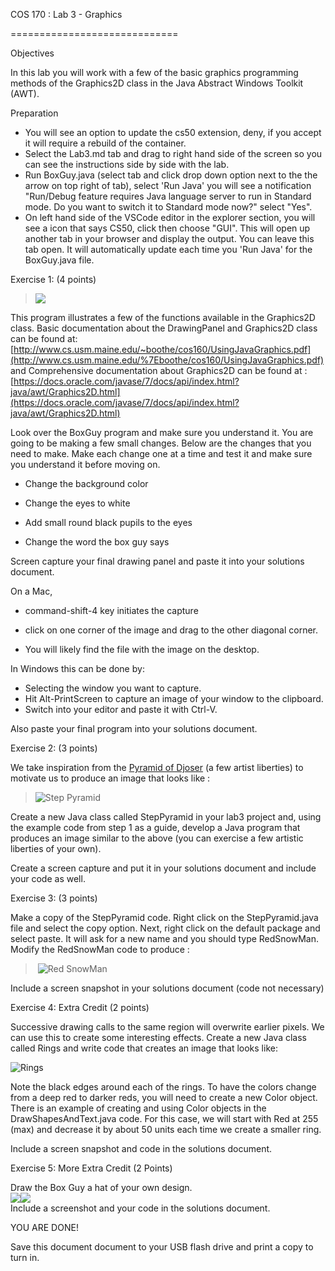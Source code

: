COS 170 : Lab 3 - Graphics  

=============================

Objectives

In this lab you will work with a few of the basic graphics programming methods of the Graphics2D class in the Java Abstract Windows Toolkit (AWT).  

Preparation  

*   You will see an option to update the cs50 extension, deny, if you accept it will require a rebuild of the container. 
*   Select the Lab3.md tab and drag to right hand side of the screen so you can see the instructions side by side with the lab. 
*   Run BoxGuy.java (select tab and click drop down option next to the the arrow on top right of tab), select 'Run Java' you will see a notification "Run/Debug feature requires Java language server to run in Standard mode. Do you want to switch it to Standard mode now?" select "Yes". 
*   On left hand side of the VSCode editor in the explorer section, you will see a icon that says CS50, click then choose "GUI". This will open up another tab in your browser and display the output. You can leave this tab open. It will automatically update each time you 'Run Java' for the BoxGuy.java file. 

  

Exercise 1: (4 points)  

> ![](https://www.cs.usm.maine.edu/~boothe/cos160/labs/Lab3_files/BoxGuy1.PNG)

This program illustrates a few of the functions available in the Graphics2D class. Basic documentation about the DrawingPanel and Graphics2D class can be found at: [http://www.cs.usm.maine.edu/~boothe/cos160/UsingJavaGraphics.pdf](http://www.cs.usm.maine.edu/%7Eboothe/cos160/UsingJavaGraphics.pdf) and Comprehensive documentation about Graphics2D can be found at : [https://docs.oracle.com/javase/7/docs/api/index.html?java/awt/Graphics2D.html](https://docs.oracle.com/javase/7/docs/api/index.html?java/awt/Graphics2D.html)

Look over the BoxGuy program and make sure you understand it. You are going to be making a few small changes. Below are the changes that you need to make. Make each change one at a time and test it and make sure you understand it before moving on.  

*   Change the background color  
    
*   Change the eyes to white
*   Add small round black pupils to the eyes  
    
*   Change the word the box guy says

Screen capture your final drawing panel and paste it into your solutions document. 

On a Mac,

*   command-shift-4 key initiates the capture
*   click on one corner of the image and drag to the other diagonal corner.  
    
*   You will likely find the file with the image on the desktop.  
    

In Windows this can be done by:

*   Selecting the window you want to capture.
*   Hit Alt-PrintScreen to capture an image of your window to the clipboard.
*   Switch into your editor and paste it with Ctrl-V.

Also paste your final program into your solutions document.

Exercise 2: (3 points)

We take inspiration from the [Pyramid of Djoser](https://en.wikipedia.org/wiki/Pyramid_of_Djoser) (a few artist liberties) to motivate us to produce an image that looks like :  

> ![Step Pyramid](https://www.cs.usm.maine.edu/~boothe/cos160/labs/Lab3_files/StepPyramid.png)

  
Create a new Java class called StepPyramid in your lab3 project and, using the example code from step 1 as a guide, develop a Java program that produces an image similar to the above (you can exercise a few artistic liberties of your own).  

Create a screen capture and put it in your solutions document and include your code as well.

Exercise 3: (3 points)

Make a copy of the StepPyramid code. Right click on the StepPyramid.java file and select the copy option. Next, right click on the default package and select paste. It will ask for a new name and you should type RedSnowMan. Modify the RedSnowMan code to produce :

>  ![Red SnowMan](https://www.cs.usm.maine.edu/~boothe/cos160/labs/Lab3_files/Red%20SnowMan.png)

Include a screen snapshot in your solutions document (code not necessary)  

Exercise 4: Extra Credit (2 points)

Successive drawing calls to the same region will overwrite earlier pixels. We can use this to create some interesting effects. Create a new Java class called Rings and write code that creates an image that looks like:  

![Rings](https://www.cs.usm.maine.edu/~boothe/cos160/labs/Lab3_files/Rings.png)

Note the black edges around each of the rings. To have the colors change from a deep red to darker reds, you will need to create a new Color object. There is an example of creating and using Color objects in the DrawShapesAndText.java code. For this case, we will start with Red at 255 (max) and decrease it by about 50 units each time we create a smaller ring.

Include a screen snapshot and code in the solutions document.

Exercise 5: More Extra Credit (2 Points)

Draw the Box Guy a hat of your own design.  
![](https://www.cs.usm.maine.edu/~boothe/cos160/labs/Lab3_files/BoxGuy2.PNG)![](https://www.cs.usm.maine.edu/~boothe/cos160/labs/Lab3_files/BoxGuy3.PNG)  
Include a screenshot and your code in the solutions document.

YOU ARE DONE!

Save this document document to your USB flash drive and print a copy to turn in.
